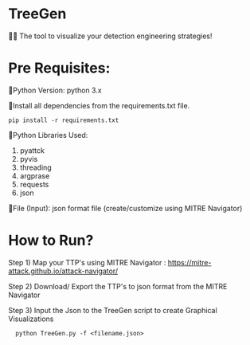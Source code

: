 # TreeGen
🕵️‍♂️ The tool to visualize your detection engineering strategies!



# Pre Requisites:

🔸Python Version: python 3.x

🔸Install all dependencies from the requirements.txt file. 

    pip install -r requirements.txt

🔸Python Libraries Used:
1) pyattck
2) pyvis
3) threading
4) argprase
5) requests
6) json
   
🔸File (Input):
json format file (create/customize using MITRE Navigator)


# How to Run?

Step 1) Map your TTP's using MITRE Navigator : https://mitre-attack.github.io/attack-navigator/

Step 2) Download/ Export the TTP's to json format from the MITRE Navigator

Step 3) Input the Json to the TreeGen script to create Graphical Visualizations
      
      python TreeGen.py -f <filename.json>

    
      
